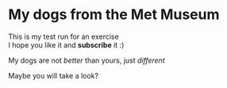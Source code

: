 # My dogs from the Met Museum
This is my test run for an exercise  
I hope you like it and **subscribe** it :)

My dogs are not *better* than yours, just *different*  

Maybe you will take a look?
